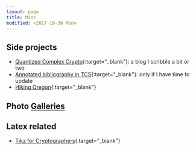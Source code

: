 ```yaml
---
layout: page
title: Misc
modified: <2017-10-30 Mon>
---
```


## Side projects
*  [Quantized Complex Crypto](http://qcc.fangsong.info/){:target="_blank"}:
   a blog I scribble a bit or two
*  [Annotated bibliography in TCS](http://tcsabib.fangsong.info/){:target="_blank"}:
   only if I have time to update
*  [Hiking Oregon](https://drive.google.com/open?id=1Y7gQ-trXyQZHCQ0yWmzQAH_vNF4&usp=sharing){:target="_blank"}


## Photo [Galleries]({{base}}/photos/)

## Latex related
*  [Tikz for Cryptographers](https://www.iacr.org/authors/tikz/){:target="_blank"}
